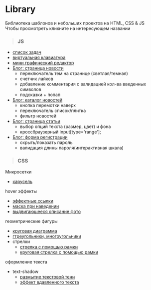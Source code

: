 # Library

Библиотека шаблонов и небольших проектов на HTML, CSS & JS  
Чтобы просмотреть кликните на интересующем названии
>### JS

- [список задач](https://elenaproject.github.io/library/js/to-do_list/index.html)
- [виртуальная клавиатура](https://elenaproject.github.io/library/js/virtual_keyboard/index.html)
- [мини графический редактор](https://elenaproject.github.io/library/js/graphic_editor/index.html)
- [Блог: страница новости](https://elenaproject.github.io/library/js/blog/blog_page.html)  
	- переключатель тем на странице (светлая/темная) 
	- счетчик лайков 
	- добавление комментария с валидацией кол-ва введенных символов
	- подсказки + попап
- [Блог: каталог новостей](https://elenaproject.github.io/library/js/blog/catalog.html)
  - кнопка перемотки наверх
  - переключатель список/плитка 
  - фильтр новостей
- [Блог: страница статьи](https://elenaproject.github.io/library/js/blog/article_options.html)
  - выбор опций текста (размер, цвет) и фона
  - кроссбраузерный input[type='range'];
- [Блог: форма регистрации](https://elenaproject.github.io/library/js/blog/registration_form.html)
  - скрыть/показать пароль
  - валидация длины пароля(интерактивная шкала)

>### CSS

Микросетки
- [карусель](https://elenaproject.github.io/library/css/microgrids/carousel/index.html)

hover эффекты
- [эффектные ссылки](https://elenaproject.github.io/library/effective_links/index.html)
- [маска при наведении](https://elenaproject.github.io/library/mask_hover/index.html)
- [выдвигающееся описание фото](https://elenaproject.github.io/library/pull-aside_description/index.html)

геометрические фигуры
- [круговая диаграмма](https://elenaproject.github.io/library/pie_chart/index.html)
- [гтреугольники, многоугольники](https://elenaproject.github.io/library/geometric_figures/index.html)
- стрелки
  - [стрелка с помощью рамки](https://elenaproject.github.io/library/arrows/arrow_border.html)
  - [круговая стрелка с помощью рамки](https://elenaproject.github.io/library/arrows/arrow_border_round.html)

оформление текста
- text-shadow
  - [размытие текстовой тени](https://elenaproject.github.io/library/text_decoration/blur.html)
  - [эффект вдавленного текста](https://elenaproject.github.io/library/text_decoration/pressed.html)


